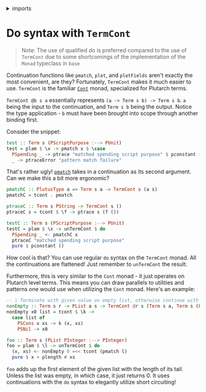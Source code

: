 <details>
<summary> imports </summary>
<p>

```haskell
module Plutarch.Docs.TermCont (test, testC, foo) where
import Plutarch.LedgerApi
import Plutarch.Prelude hiding (pmatchC, ptraceC)
```

</p>
</details>

# Do syntax with `TermCont`

> Note: The use of qualified do is preferred compared to the use of `TermCont` due to some shortcomings of the implementation
> of the `Monad` typeclass in `base`

Continuation functions like `pmatch`, `plet`, and `pletFields` aren't exactly the most convenient, are they? Fortunately,
`TermCont` makes it much easier to use. `TermCont` is the familiar
[`Cont`](https://hackage.haskell.org/package/mtl-2.2.2/docs/Control-Monad-Cont.html) monad, specialized for Plutarch terms.

`TermCont @b s a` essentially represents `(a -> Term s b) -> Term s b`. `a` being the input to the continuation, and `Term s b`
being the output. Notice the type application - `b` must have been brought into scope through another binding first.

Consider the snippet:

```haskell
test :: Term s (PScriptPurpose :--> PUnit)
test = plam $ \x -> pmatch x $ \case
  PSpending _ -> ptrace "matched spending script purpose" $ pconstant ()
  _ -> ptraceError "pattern match failure"
```

That's rather ugly! [`pmatch`](./../Typeclasses/PlutusType,%20PCon,%20and%20PMatch.md) takes in a continuation as its second argument. Can we make this a bit more ergonomic?

```haskell
pmatchC :: PlutusType a => Term s a -> TermCont s (a s)
pmatchC = tcont . pmatch

ptraceC :: Term s PString -> TermCont s ()
ptraceC s = tcont $ \f -> ptrace s (f ())

testC :: Term s (PScriptPurpose :--> PUnit)
testC = plam $ \x -> unTermCont $ do
  PSpending _ <- pmatchC x
  ptraceC "matched spending script purpose"
  pure $ pconstant ()
```

How cool is that? You can use regular `do` syntax on the `TermCont` monad. All the continuations are flattened! Just remember to `unTermCont` the result.

Furthermore, this is very similar to the `Cont` monad - it just operates on Plutarch level terms. This means you can draw parallels to utilities and patterns
one would use when utilizing the `Cont` monad. Here's an example:

```haskell
-- | Terminate with given value on empty list, otherwise continue with head and tail.
nonEmpty :: Term s r -> PList a s -> TermCont @r s (Term s a, Term s (PList a))
nonEmpty x0 list = tcont $ \k ->
  case list of
    PSCons x xs -> k (x, xs)
    PSNil -> x0

foo :: Term s (PList PInteger :--> PInteger)
foo = plam $ \l -> unTermCont $ do
  (x, xs) <- nonEmpty 0 =<< tcont (pmatch l)
  pure $ x + plength # xs
```

`foo` adds up the first element of the given list with the length of its tail. Unless the list was empty, in which case, it just returns 0. It uses
continuations with the `do` syntax to elegantly utilize short circuiting!
